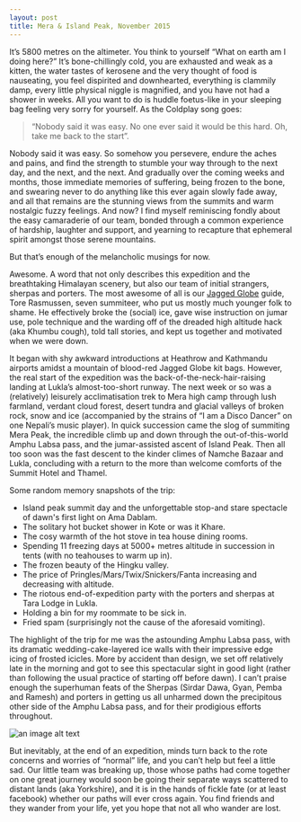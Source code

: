 ```yaml
---
layout: post
title: Mera & Island Peak, November 2015
---
```


It’s 5800 metres on the altimeter. You think to yourself “What on earth am I doing here?” It’s bone-chillingly cold, you are exhausted and weak as a kitten, the water tastes of kerosene and the very thought of food is nauseating, you feel dispirited and downhearted, everything is clammily damp, every little physical niggle is magnified, and you have not had a shower in weeks.  All you want to do is huddle foetus-like in your sleeping bag feeling very sorry for yourself. As the Coldplay song goes: 
>“Nobody said it was easy. No one ever said it would be this hard. Oh, take me back to the start”.

Nobody said it was easy. So somehow you persevere, endure the aches and pains, and find the strength to stumble your way through to the next day, and the next, and the next. And gradually over the coming weeks and months, those immediate memories of suffering, being frozen to the bone, and swearing never to do anything like this ever again slowly fade away, and all that remains are the stunning views from the summits and warm nostalgic fuzzy feelings. And now? I find myself reminiscing fondly about the easy camaraderie of our team, bonded through a common experience of hardship, laughter and support, and yearning to recapture that ephemeral spirit amongst those serene mountains.

But that’s enough of the melancholic musings for now. 

Awesome. A word that not only describes this expedition and the breathtaking Himalayan scenery, but also our team of initial strangers, sherpas and porters. The most awesome of all is our [Jagged Globe](http://www.jagged-globe.co.uk) guide, Tore Rasmussen, seven summiteer, who put us mostly much younger folk to shame. He effectively broke the (social) ice, gave wise instruction on jumar use, pole technique and the warding off of the dreaded high altitude hack (aka Khumbu cough), told tall stories, and kept us together and motivated when we were down.

It began with shy awkward introductions at Heathrow and Kathmandu airports amidst a mountain of blood-red Jagged Globe kit bags.  However, the real start of the expedition was the back-of-the-neck-hair-raising landing at Lukla’s almost-too-short runway. The next week or so was a (relatively) leisurely acclimatisation trek to Mera high camp through lush farmland, verdant cloud forest, desert tundra and glacial valleys of broken rock, snow and ice (accompanied by the strains of “I am a Disco Dancer” on one Nepali’s music player). In quick succession came the slog of summiting Mera Peak, the incredible climb up and down through the out-of-this-world Amphu Labsa pass, and the jumar-assisted ascent of Island Peak. Then all too soon was the fast descent to the kinder climes of Namche Bazaar and Lukla, concluding with a return to the more than welcome comforts of the Summit Hotel and Thamel.

Some random memory snapshots of the trip:
* Island peak summit day and the unforgettable stop-and stare spectacle of dawn's first light on Ama Dablam.
* The solitary hot bucket shower in Kote or was it Khare.
* The cosy warmth of the hot stove in tea house dining rooms.
* Spending 11 freezing days at 5000+ metres altitude in succession in tents (with no teahouses to warm up in).
* The frozen beauty of the Hingku valley.
* The price of Pringles/Mars/Twix/Snickers/Fanta increasing and decreasing with altitude.
* The riotous end-of-expedition party with the porters and sherpas at Tara Lodge in Lukla.
* Holding a bin for my roommate to be sick in.
* Fried spam (surprisingly not the cause of the aforesaid vomiting).

The highlight of the trip for me was the astounding Amphu Labsa pass, with its dramatic wedding-cake-layered ice walls with their impressive edge icing of frosted icicles. More by accident than design, we set off relatively late in the morning and got to see this spectacular sight in good light (rather than following the usual practice of starting off before dawn). I can’t praise enough the superhuman feats of the Sherpas (Sirdar Dawa, Gyan, Pemba and Ramesh) and porters in getting us all unharmed down the precipitous other side of the Amphu Labsa pass, and for their prodigious efforts throughout.

![an image alt text](http://wanderfar.co.uk/MeraIsland/Nepal-230.jpg "an image title")

But inevitably, at the end of an expedition, minds turn back to the rote concerns and worries of “normal” life, and you can’t help but feel a little sad. Our little team was breaking up, those whose paths had come together on one great journey would soon be going their separate ways scattered to distant lands (aka Yorkshire), and it is in the hands of fickle fate (or at least facebook) whether our paths will ever cross again. You find friends and they wander from your life, yet you hope that not all who wander are lost.
